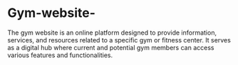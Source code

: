 # Gym-website-
The gym website is an online platform designed to provide information, services, and resources related to a specific gym or fitness center. It serves as a digital hub where current and potential gym members can access various features and functionalities.  
